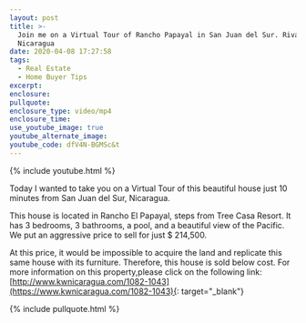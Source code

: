 ```yaml
---
layout: post
title: >-
  Join me on a Virtual Tour of Rancho Papayal in San Juan del Sur. Rivas,
  Nicaragua
date: 2020-04-08 17:27:58
tags:
  - Real Estate
  - Home Buyer Tips
excerpt:
enclosure:
pullquote:
enclosure_type: video/mp4
enclosure_time:
use_youtube_image: true
youtube_alternate_image:
youtube_code: dfV4N-BGMSc&t
---
```


{% include youtube.html %}

Today I wanted to take you on a Virtual Tour of this beautiful house just 10 minutes from San Juan del Sur, Nicaragua.

This house is located in Rancho El Papayal, steps from Tree Casa Resort. It has 3 bedrooms, 3 bathrooms, a pool, and a beautiful view of the Pacific. We put an aggressive price to sell for just $ 214,500.

At this price, it would be impossible to acquire the land and replicate this same house with its furniture. Therefore, this house is sold below cost. For more information on this property,please click on the following link: [http://www.kwnicaragua.com/1082-1043](https://www.kwnicaragua.com/1082-1043){: target="_blank"}

{% include pullquote.html %}